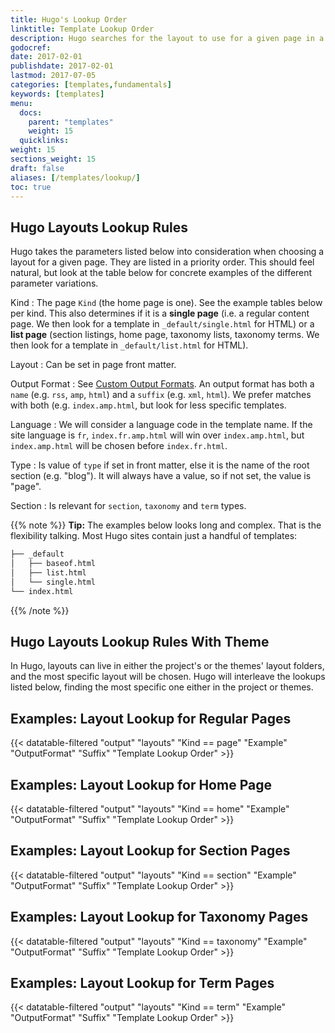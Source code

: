 ```yaml
---
title: Hugo's Lookup Order
linktitle: Template Lookup Order
description: Hugo searches for the layout to use for a given page in a well defined order, starting from the most specific.
godocref:
date: 2017-02-01
publishdate: 2017-02-01
lastmod: 2017-07-05
categories: [templates,fundamentals]
keywords: [templates]
menu:
  docs:
    parent: "templates"
    weight: 15
  quicklinks:
weight: 15
sections_weight: 15
draft: false
aliases: [/templates/lookup/]
toc: true
---
```


## Hugo Layouts Lookup Rules

Hugo takes the parameters listed below into consideration when choosing a layout for a given page. They are listed in a priority order. This should feel natural, but look at the table below for concrete examples of the different parameter variations.


Kind
: The page `Kind` (the home page is one). See the example tables below per kind. This also determines if it is a **single page** (i.e. a regular content page. We then look for a template in `_default/single.html` for HTML) or a **list page** (section listings, home page, taxonomy lists, taxonomy terms. We then look for a template in `_default/list.html` for HTML).

Layout
: Can be set in page front matter.

Output Format
: See [Custom Output Formats](/templates/output-formats). An output format has both a `name` (e.g. `rss`, `amp`, `html`) and a `suffix` (e.g. `xml`, `html`). We prefer matches with both (e.g. `index.amp.html`, but look for less specific templates.

Language
: We will consider a language code in the template name. If the site language is `fr`, `index.fr.amp.html` will win over `index.amp.html`, but `index.amp.html` will be chosen before `index.fr.html`.

Type
: Is value of `type` if set in front matter, else it is the name of the root section (e.g. "blog"). It will always have a value, so if not set, the value is "page". 

Section
: Is relevant for `section`, `taxonomy` and `term` types.

{{% note %}}
**Tip:** The examples below looks long and complex. That is the flexibility talking. Most Hugo sites contain just a handful of templates:

```bash
├── _default
│   ├── baseof.html
│   ├── list.html
│   └── single.html
└── index.html
```
{{% /note %}}


## Hugo Layouts Lookup Rules With Theme

In Hugo, layouts can live in either the project's or the themes' layout folders, and the most specific layout will be chosen. Hugo will interleave the lookups listed below, finding the most specific one either in the project or themes.

## Examples: Layout Lookup for Regular Pages

{{< datatable-filtered "output" "layouts" "Kind == page" "Example" "OutputFormat" "Suffix" "Template Lookup Order" >}}

## Examples: Layout Lookup for Home Page

{{< datatable-filtered "output" "layouts" "Kind == home" "Example" "OutputFormat" "Suffix" "Template Lookup Order" >}}

## Examples: Layout Lookup for Section Pages

{{< datatable-filtered "output" "layouts" "Kind == section" "Example" "OutputFormat" "Suffix" "Template Lookup Order" >}}

## Examples: Layout Lookup for Taxonomy Pages

{{< datatable-filtered "output" "layouts" "Kind == taxonomy" "Example" "OutputFormat" "Suffix" "Template Lookup Order" >}}

## Examples: Layout Lookup for Term Pages

{{< datatable-filtered "output" "layouts" "Kind == term" "Example" "OutputFormat" "Suffix" "Template Lookup Order" >}}





